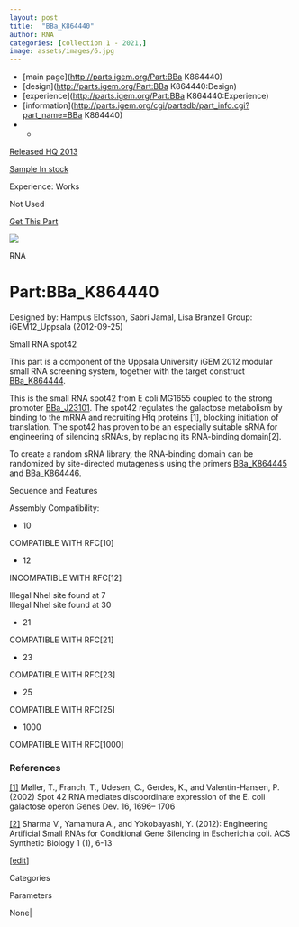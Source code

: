 ```yaml
---
layout: post
title:  "BBa_K864440"
author: RNA
categories: [collection 1 - 2021,] 
image: assets/images/6.jpg
---
```



  * [main page](http://parts.igem.org/Part:BBa K864440)
  * [design](http://parts.igem.org/Part:BBa K864440:Design)
  * [experience](http://parts.igem.org/Part:BBa K864440:Experience)
  * [information](http://parts.igem.org/cgi/partsdb/part_info.cgi?part_name=BBa K864440)
  *   * 

[Released HQ 2013](http://parts.igem.org/Help:Part_Status_Box)

[Sample In stock](http://parts.igem.org/Help:Part_Status_Box)

Experience: Works

Not Used

[ Get This Part](http://parts.igem.org/partsdb/get_part.cgi?part=BBa_K864440)

![](http://parts.igem.org/images/partbypart/icon_rna.png)

RNA

# Part:BBa_K864440

Designed by: Hampus Elofsson, Sabri Jamal, Lisa Branzell   Group:
iGEM12_Uppsala   (2012-09-25)

Small RNA spot42

This part is a component of the Uppsala University iGEM 2012 modular small RNA
screening system, together with the target construct
[BBa_K864444](http://parts.igem.org/wiki/index.php/Part:BBa_K864444).

This is the small RNA spot42 from E coli MG1655 coupled to the strong promoter
[BBa_J23101](http://parts.igem.org/wiki/index.php/Part:BBa_J23101). The spot42
regulates the galactose metabolism by binding to the mRNA and recruiting Hfq
proteins [1], blocking initiation of translation. The spot42 has proven to be
an especially suitable sRNA for engineering of silencing sRNA:s, by replacing
its RNA-binding domain[2].

To create a random sRNA library, the RNA-binding domain can be randomized by
site-directed mutagenesis using the primers
[BBa_K864445](http://parts.igem.org/wiki/index.php/Part:BBa_K864445) and
[BBa_K864446](http://parts.igem.org/wiki/index.php/Part:BBa_K864446).

  
Sequence and Features

  

Assembly Compatibility:

  * 10

COMPATIBLE WITH RFC[10]

  * 12

INCOMPATIBLE WITH RFC[12]

Illegal NheI site found at 7  
Illegal NheI site found at 30  

  * 21

COMPATIBLE WITH RFC[21]

  * 23

COMPATIBLE WITH RFC[23]

  * 25

COMPATIBLE WITH RFC[25]

  * 1000

COMPATIBLE WITH RFC[1000]

  

### References

[[1]](http://www.ncbi.nlm.nih.gov/pubmed/12101127) Møller, T., Franch, T.,
Udesen, C., Gerdes, K., and Valentin-Hansen, P. (2002) Spot 42 RNA mediates
discoordinate expression of the E. coli galactose operon Genes Dev. 16, 1696–
1706

[[2]](http://pubs.acs.org/doi/full/10.1021/sb200001q) Sharma V., Yamamura A.,
and Yokobayashi, Y. (2012): Engineering Artificial Small RNAs for Conditional
Gene Silencing in Escherichia coli. ACS Synthetic Biology 1 (1), 6-13

  

[[edit](http://parts.igem.org/partsdb/part_info.cgi?part_name=BBa_K864440)]

Categories

Parameters

None|


